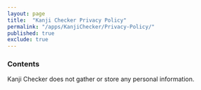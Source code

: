 ```yaml
---
layout: page
title:  "Kanji Checker Privacy Policy"
permalink: "/apps/KanjiChecker/Privacy-Policy/"
published: true
exclude: true
---
```


### Contents

Kanji Checker does not gather or store any personal information.
